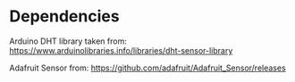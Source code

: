 # Dependencies

Arduino DHT library taken from:
https://www.arduinolibraries.info/libraries/dht-sensor-library

Adafruit Sensor from:
https://github.com/adafruit/Adafruit_Sensor/releases
